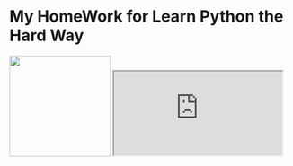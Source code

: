 # My HomeWork for Learn Python the Hard Way  
<img src="https://github.com/PyVera/HomeWork/blob/master/pic1.jpg" width="180" height="180" />
<iframe src="https://github.com/PyVera/HomeWork/blob/master/gif1.gif">
   
* ex.23 字符串、字节串和字符编码    
命令行代码 `python ex23.py languages.txt `    
* ex.35 分支和函数    
* ex.39 字典    
* ex.40 模块、类和对象    
* ex.41 面对对象术语    
